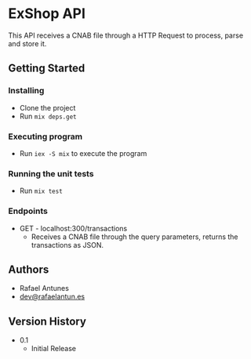 # ExShop API

This API receives a CNAB file through a HTTP Request to process, parse and store it.

## Getting Started

### Installing

* Clone the project
* Run `mix deps.get`

### Executing program

* Run `iex -S mix` to execute the program

### Running the unit tests

* Run `mix test`

### Endpoints

* GET - localhost:300/transactions
  - Receives a CNAB file through the query parameters, returns the transactions as JSON.

## Authors

- Rafael Antunes
- dev@rafaelantun.es

## Version History

* 0.1
    * Initial Release
